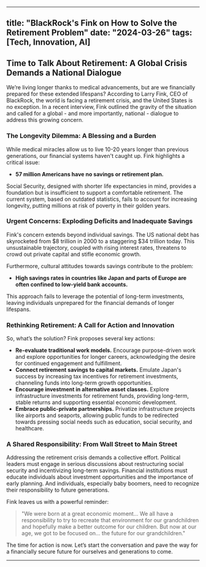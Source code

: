 
---
title: "BlackRock's Fink on How to Solve the Retirement Problem"
date: "2024-03-26"
tags: [Tech, Innovation, AI]
---

## Time to Talk About Retirement: A Global Crisis Demands a National Dialogue

We’re living longer thanks to medical advancements, but are we financially prepared for these extended lifespans? According to Larry Fink, CEO of BlackRock, the world is facing a retirement crisis, and the United States is no exception.  In a recent interview, Fink outlined the gravity of the situation and called for a global - and more importantly, national - dialogue to address this growing concern. 

### The Longevity Dilemma: A Blessing and a Burden

While medical miracles allow us to live 10-20 years longer than previous generations, our financial systems haven't caught up.  Fink highlights a critical issue:

* **57 million Americans have no savings or retirement plan.**  

Social Security, designed with shorter life expectancies in mind, provides a foundation but is insufficient to support a comfortable retirement. The current system, based on outdated statistics, fails to account for increasing longevity, putting millions at risk of poverty in their golden years.

### Urgent Concerns: Exploding Deficits and Inadequate Savings

Fink's concern extends beyond individual savings. The US national debt has skyrocketed from $8 trillion in 2000 to a staggering $34 trillion today. This unsustainable trajectory, coupled with rising interest rates, threatens to crowd out private capital and stifle economic growth.

Furthermore, cultural attitudes towards savings contribute to the problem:

* **High savings rates in countries like Japan and parts of Europe are often confined to low-yield bank accounts.** 

This approach fails to leverage the potential of long-term investments, leaving individuals unprepared for the financial demands of longer lifespans. 

### Rethinking Retirement: A Call for Action and Innovation

So, what’s the solution? Fink proposes several key actions:

* **Re-evaluate traditional work models.** Encourage purpose-driven work and explore opportunities for longer careers, acknowledging the desire for continued engagement and fulfillment. 
* **Connect retirement savings to capital markets.**  Emulate Japan's success by increasing tax incentives for retirement investments, channeling funds into long-term growth opportunities. 
* **Encourage investment in alternative asset classes.**  Explore infrastructure investments for retirement funds, providing long-term, stable returns and supporting essential economic development.
* **Embrace public-private partnerships.**  Privatize infrastructure projects like airports and seaports, allowing public funds to be redirected towards pressing social needs such as education, social security, and healthcare. 

### A Shared Responsibility: From Wall Street to Main Street

Addressing the retirement crisis demands a collective effort.  Political leaders must engage in serious discussions about restructuring social security and incentivizing long-term savings. Financial institutions must educate individuals about investment opportunities and the importance of early planning. And individuals, especially baby boomers, need to recognize their responsibility to future generations.  

Fink leaves us with a powerful reminder: 

> "We were born at a great economic moment... We all have a responsibility to try to recreate that environment for our grandchildren and hopefully make a better outcome for our children. But now at our age, we got to be focused on... the future for our grandchildren."  

The time for action is now. Let’s start the conversation and pave the way for a financially secure future for ourselves and generations to come.

---
        